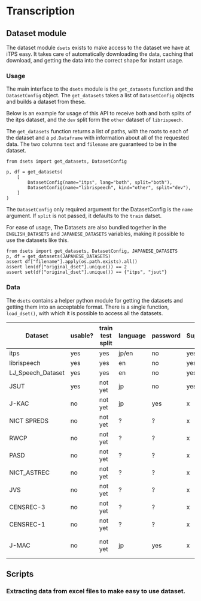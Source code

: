 # Transcription

## Dataset module
The dataset module `dsets` exists to make access to the dataset we have at iTPS easy.
It takes care of automatically downloading the data, caching that download, and getting the 
data into the correct shape for instant usage.

### Usage
The main interface to the `dsets` module is the `get_datasets` function and the `DatasetConfig` object.
The `get_datasets` takes a list of `DatasetConfig` objects and builds a dataset from these.

Below is an example for usage of this API to receive both and both splits of the itps dataset, and the
`dev` split form the `other` dataset of `librispeech`.

The `get_datasets` function returns a list of paths, with the roots to each of the dataset and a 
`pd.Dataframe` with information about all of the requested data. The two columns `text` and `filename`
are guaranteed to be in the dataset.

```{python}
from dsets import get_datasets, DatasetConfig

p, df = get_datasets(
    [
        DatasetConfig(name="itps", lang="both", split="both"),
        DatasetConfig(name="librispeech", kind="other", split="dev"),
    ]
)
```

The `DatasetConfig` only required argument for the DatasetConfig is the `name` argument.
If `split` is not passed, it defaults to the `train` datset.

For ease of usage, The Datasets are also bundled together in the `ENGLISH_DATASETS` and `JAPANESE_DATASETS` variables, making it possible to use the datasets like this.

```{python}
from dsets import get_datasets, DatasetConfig, JAPANESE_DATASETS
p, df = get_datasets(JAPANESE_DATASETS)
assert df["filename"].apply(os.path.exists).all()
assert len(df["original_dset"].unique()) == 2
assert set(df["original_dset"].unique()) == {"itps", "jsut"}
```

### Data
The `dsets` contains a helper python module for getting the datasets and getting them into an acceptable format.
There is a single function, `load_dset()`, with which it is possible to access all the datasets.

| Dataset           | usable? | train test split | language | password | Supported | Complete | Notes          | length |
|-------------------|---------|------------------|----------|----------|-----------|----------|----------------|--------|
| itps              | yes     | yes              | jp/en    | no       | yes       | yes      | -              | -      |
| librispeech       | yes     | yes              | en       | no       | yes       | yes      | -              | -      |
| LJ_Speech_Dataset | yes     | yes              | en       | no       | yes       | yes      | -              | -      |
| JSUT              | yes     | not yet          | jp       | no       | yes       | yes      | -              | -      |
| J-KAC             | no      | not yet             | jp       | yes      | x         | -        | -              | -      |
| NICT SPREDS       | no      | not yet          | ?        | ?        | x         | -        | -              | -      |
| RWCP              | no      | not yet          | ?        | ?        | x         | -        | -              | -      |
| PASD              | no      | not yet          | ?        | ?        | x         | -        | -              | -      |
| NICT_ASTREC       | no      | not yet          | ?        | ?        | x         | -        | -              | -      |
| JVS               | no      | not yet          | ?        | ?        | x         | -        | -              | -      |
| CENSREC-3         | no      | not yet          | ?        | ?        | x         | -        | -              | -      |
| CENSREC-1         | no      | not yet          | ?        | ?        | x         | -        | -              | -      |
| J-MAC             | no      | not yet          | jp       | yes      | x         | no       | No audio files | -      |

## Scripts
### Extracting data from excel files to make easy to use dataset.
